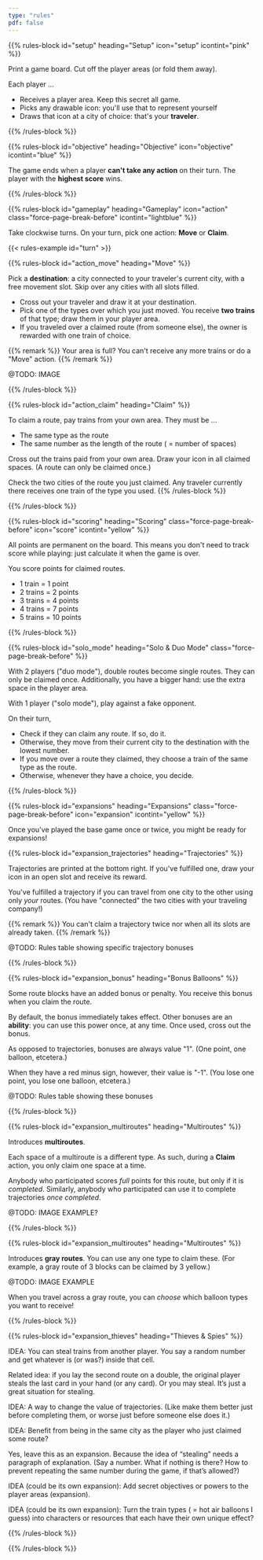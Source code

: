 ```yaml
---
type: "rules"
pdf: false
---
```


{{% rules-block id="setup" heading="Setup" icon="setup" icontint="pink" %}}

Print a game board. Cut off the player areas (or fold them away).

Each player ...

* Receives a player area. Keep this secret all game.
* Picks any drawable icon: you'll use that to represent yourself
* Draws that icon at a city of choice: that's your **traveler**.

{{% /rules-block %}}

{{% rules-block id="objective" heading="Objective" icon="objective" icontint="blue" %}}

The game ends when a player **can't take any action** on their turn. The player with the **highest score** wins.

{{% /rules-block %}}

{{% rules-block id="gameplay" heading="Gameplay" icon="action" class="force-page-break-before" icontint="lightblue" %}}

Take clockwise turns. On your turn, pick one action: **Move** or **Claim**.

{{< rules-example id="turn" >}}

{{% rules-block id="action_move" heading="Move" %}}

Pick a **destination**: a city connected to your traveler's current city, with a free movement slot. Skip over any cities with all slots filled.

* Cross out your traveler and draw it at your destination.
* Pick one of the types over which you just moved. You receive **two trains** of that type; draw them in your player area.
* If you traveled over a claimed route (from someone else), the owner is rewarded with one train of choice.

{{% remark %}}
Your area is full? You can't receive any more trains or do a "Move" action.
{{% /remark %}}

@TODO: IMAGE

{{% /rules-block %}}

{{% rules-block id="action_claim" heading="Claim" %}}

To claim a route, pay trains from your own area. They must be ...

* The same type as the route
* The same number as the length of the route ( = number of spaces)

Cross out the trains paid from your own area. Draw your icon in all claimed spaces. (A route can only be claimed once.)

Check the two cities of the route you just claimed. Any traveler currently there receives one train of the type you used.
{{% /rules-block %}}

{{% /rules-block %}}

{{% rules-block id="scoring" heading="Scoring" class="force-page-break-before" icon="score" icontint="yellow" %}}

All points are permanent on the board. This means you don't need to track score while playing: just calculate it when the game is over.

You score points for claimed routes.
* 1 train = 1 point
* 2 trains = 2 points
* 3 trains = 4 points
* 4 trains = 7 points
* 5 trains = 10 points

{{% /rules-block %}}

{{% rules-block id="solo_mode" heading="Solo & Duo Mode" class="force-page-break-before" %}}

With 2 players ("duo mode"), double routes become single routes. They can only be claimed once. Additionally, you have a bigger hand: use the extra space in the player area.

With 1 player ("solo mode"), play against a fake opponent. 

On their turn,
* Check if they can claim any route. If so, do it.
* Otherwise, they move from their current city to the destination with the lowest number.
* If you move over a route they claimed, they choose a train of the same type as the route.
* Otherwise, whenever they have a choice, you decide.

{{% /rules-block %}}

{{% rules-block id="expansions" heading="Expansions" class="force-page-break-before" icon="expansion" icontint="yellow" %}}

Once you've played the base game once or twice, you might be ready for expansions!

{{% rules-block id="expansion_trajectories" heading="Trajectories" %}}

Trajectories are printed at the bottom right. If you've fulfilled one, draw your icon in an open slot and receive its reward. 

You've fulfilled a trajectory if you can travel from one city to the other using only _your_ routes. (You have "connected" the two cities with your traveling company!)

{{% remark %}}
You can't claim a trajectory twice nor when all its slots are already taken.
{{% /remark %}}

@TODO: Rules table showing specific trajectory bonuses

{{% /rules-block %}}

{{% rules-block id="expansion_bonus" heading="Bonus Balloons" %}}

Some route blocks have an added bonus or penalty. You receive this bonus when you claim the route.

By default, the bonus immediately takes effect. Other bonuses are an **ability**: you can use this power once, at any time. Once used, cross out the bonus.

As opposed to trajectories, bonuses are always value "1". (One point, one balloon, etcetera.) 

When they have a red minus sign, however, their value is "-1". (You lose one point, you lose one balloon, etcetera.)

@TODO: Rules table showing these bonuses

{{% /rules-block %}}

{{% rules-block id="expansion_multiroutes" heading="Multiroutes" %}}

Introduces **multiroutes**.

Each space of a multiroute is a different type. As such, during a **Claim** action, you only claim one space at a time. 

Anybody who participated scores _full_ points for this route, but only if it is _completed_. Similarly, anybody who participated can use it to complete trajectories _once completed_.

@TODO: IMAGE EXAMPLE?

{{% /rules-block %}}

{{% rules-block id="expansion_multiroutes" heading="Multiroutes" %}}

Introduces **gray routes**. You can use any one type to claim these. (For example, a gray route of 3 blocks can be claimed by 3 yellow.)

@TODO: IMAGE EXAMPLE

When you travel across a gray route, you can _choose_ which balloon types you want to receive!

{{% /rules-block %}}

{{% rules-block id="expansion_thieves" heading="Thieves & Spies" %}}

IDEA: You can steal trains from another player. You say a random number and get whatever is (or was?) inside that cell.

Related idea: if you lay the second route on a double, the original player steals the last card in your hand (or any card). Or you may steal. It’s just a great situation for stealing.

IDEA: A way to change the value of trajectories. (Like make them better just before completing them, or worse just before someone else does it.)

IDEA: Benefit from being in the same city as the player who just claimed some route?

Yes, leave this as an expansion. Because the idea of “stealing” needs a paragraph of explanation. (Say a number. What if nothing is there? How to prevent repeating the same number during the game, if that’s allowed?)

IDEA (could be its own expansion): Add secret objectives or powers to the player areas (expansion).

IDEA (could be its own expansion): Turn the train types ( = hot air balloons I guess) into characters or resources that each have their own unique effect?

{{% /rules-block %}}

{{% /rules-block %}}




